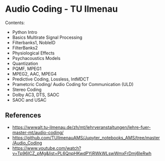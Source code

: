 # Audio Coding - TU Ilmenau

Contents:
- Python Intro  
- Basics Multirate Signal Processing  
- Filterbanks1, NobleID  
- FilterBanks2  
- Physiological Effects  
- Psychacoustics Models  
- Quantization   
- PQMF, MPEG1  
- MPEG2, AAC, MPEG4  
- Predictive Coding, Lossless, IntMDCT  
- Prametcric Coding/ Audio Coding for Communication (ULD)  
- Stereo Coding  
- Dolby AC3, DTS, SAOC  
- SAOC and USAC  

## References
- https://wwwalt.tu-ilmenau.de/zh/mt/lehrveranstaltungen/lehre-fuer-master-mt/audio-coding/
- https://github.com/TUIlmenauAMS/Jupyter_notebooks_AMS/tree/master/Audio_Coding
- https://www.youtube.com/watch?v=Tp96ICZ_pMg&list=PL6QnpHKwdPYjRWkWLswWmxFrDmj6leRwh